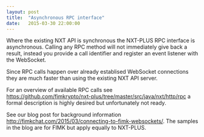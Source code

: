 ```yaml
---
layout: post
title:  "Asynchronous RPC interface"
date:   2015-03-30 22:00:00
---
```

Where the existing NXT API is synchronous the NXT-PLUS RPC interface is asynchronous. Calling any RPC method will not immediately give back a result, instead you provide a call identifier and register an event listener with the WebSocket.

Since RPC calls happen over already establised WebSocket connections they are much faster than using the existing NXT API server.

For an overview of available RPC calls see <a href="https://github.com/fimkrypto/nxt-plus/tree/master/src/java/nxt/http/rpc">https://github.com/fimkrypto/nxt-plus/tree/master/src/java/nxt/http/rpc</a> a formal description is highly desired but unfortunately not ready.

See our blog post for background information <a href="http://fimkchat.com/2015/03/connecting-to-fimk-websockets/">http://fimkchat.com/2015/03/connecting-to-fimk-websockets/</a>. The samples in the blog are for FIMK but apply equally to NXT-PLUS.